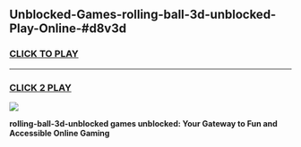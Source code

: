 
## Unblocked-Games-rolling-ball-3d-unblocked-Play-Online-#d8v3d
<h3>
<a href="https://premium.freeplayer.one?title=rolling-ball-3d-unblocked&ref=24F">CLICK TO PLAY</a></h3>
<hr>

<h3>
<a href="https://premium.freeplayer.one?title=rolling-ball-3d-unblocked&ref=24F">CLICK 2 PLAY</a>
  
</h3>

<a href="https://premium.freeplayer.one?title=rolling-ball-3d-unblocked&ref=24F/"><img src="https://clearcache.store/games.png"></a>


**rolling-ball-3d-unblocked games unblocked: Your Gateway to Fun and Accessible Online Gaming**
